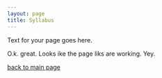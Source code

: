 ```yaml
---
layout: page
title: Syllabus
---
```


Text for your page goes here.

O.k. great. Looks ike the page liks are working. Yey.

[back to main page](index.md)
